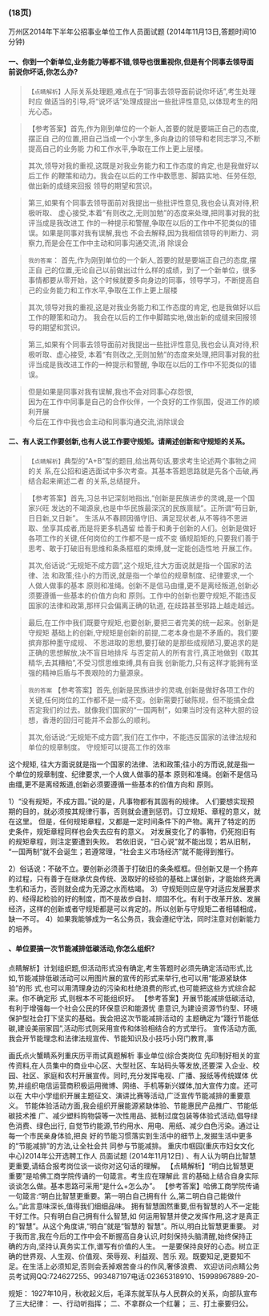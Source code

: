 ### (18页)

万州区2014年下半年公招事业单位工作人员面试题
(2014年11月13日,答题时间10分钟)
#### 一、你到一个新单位,业务能力等都不错,领导也很重视你,但是有个同事去领导面前说你坏话,你怎么办?
>   `【点睛解析】`人际关系处理题,难点在于“同事去领导面前说你坏话”,考生处理时应
做适当的引导,将“说坏话”处理成提出一些批评性意见,以体现考生的阳光心态。

>   【参考答案】首先,作为刚到单位的一个新人,首要的就是要端正自己的态度,摆正自
己的位置,把自己当成一个小学生,多向身边的领导和老同志学习,不断提高自己的业务能
力和工作水平,争取在工作上更上层楼。

>   其次,领导对我的重视,这既是对我业务能力和工作态度的肯定,也是我做好以后工作
的鞭策和动力。我会在以后的工作中数愿思、脚路实地、任劳任怨,做出新的成缝来回报
领导的期望和赏识。

>   第三,如果有个同事去领导面前对我提出一些批评性意见,我也会认真对待,积极听取、
虚心接受,本着“有则改之,无则加勉”的态度来处理,把同事对我的批评当成是我改进工
作的一种提示和警醒,争取在以后的工作中不犯类似的错误。如果是同事对我有误解,我也
不会去解释,因为我相信领导的判断力、洞察力,而是会在工作中主动和同事沟通交流,消
除误会

>   `我的答案`：
>   首先,作为刚到单位的一个新人,首要的就是要端正自己的态度,摆正自
  己的位置,无论自己以前做出过什么样的成绩，到了一个新单位，很多事情都要从零开始，这个时候就要多向身边的同事，领导学习，不断提高自己的业务能力和工作水平,争取在工作上更上层楼  

>   其次,领导对我的重视,这是对我业务能力和工作态度的肯定,
也是我做好以后工作的鞭策和动力。
我会在以后的工作中脚踏实地,做出新的成缝来回报领导的期望和赏识。

>   第三,如果有个同事去领导面前对我提出一些批评性意见,我也会认真对待,积极听取、虚心接受,
本着“有则改之,无则加勉”的态度来处理,把同事对我的批评当成是我改进工作的一种提示和警醒,
争取在以后的工作中不犯类似的错误。

>   但是如果是同事对我有误解,我也不会对同事心存怨恨,  
因为在工作中同事是自己的合作伙伴，一个良好的工作氛围，促进工作的顺利开展   
今后在工作中我也会主动和同事沟通交流,消除误会   


#### 二、有人说工作要创新,也有人说工作要守规矩。请阐述创新和守规矩的关系。
>   `【点睛解析】`典型的“A+B”型的题目,给出两句话,要求考生论述两个事物之间的关
系,在公招和遴选面试中多次考查。其基本答题思路就是先各个击破,再结合起来阐述二者
的关系,总结提升。


>   【参考答案】首先,习总书记深刻地指出,“创新是民族进步的灵魂,是一个国家兴旺
发达的不竭源泉,也是中华民族最深沉的民族禀赋”。正所谓“苟日新,日日新,又日新”。
生活从不春顾因循守旧、满足现状者,从不等待不思进取、坐享其成者,而是将更多机遇留
给善于和勇于创新的人们。创新是做好各项工作的关键,任何岗位的工作都不是一成不变
循规蹈矩的,只要我们善于思考、敢于打破旧有思维和条条框框的束缚,就一定能创造性地
开展工作。

>   其次,俗话说:“无规矩不成方圆”,这个规矩,往大方面说就是指一个国家的法律、法
和政策;往小的方而说,就是指一个单位的规章制度、纪律要求,一个人做人做事的基本
原则和准绳。创新不是信马由缰,更不是离经叛道,创新必须要遵循一些基本的价值方向和
原则。工作中的创新也要守规矩,不能违反国家的法律和政第,那样只会偏离正确的轨道,
在歧路甚至邪路上越走越远。

>   最后,在工作中我们既要守规矩,也要创新,要把三者完美的统一起来。创新是守规矩
基础上的创新,守规矩是创新的前提,二老本身也是不矛盾的。我们要摈弃那种墨守成规、
不思进取的思想,要打破的是那些成规陋习,要追求的是正确的思想解放,决不盲目地排斥
与否定前人的所有言行,真正地做到《取其精华,去其糟粕”,不受习惯思维束缚,具有自我
创新能力,只有这样才能拥有坚强的精神后盾与不畏艰险的力量源泉。

>   `我的答案`
>   【参考答案】首先,创新是民族进步的灵魂,创新是做好各项工作的关键,任何岗位的工作都不是一成不变。创新需要打破陈规，但不能搞全盘否定我们的过去。就像我们国家的“一国两制”，如果当时没有这种大胆的设想，香港的回归可能并不会那么的顺利。

>   其次,俗话说:“无规矩不成方圆”,我们在工作中，不能违反国家的法律法规和单位的规章制度。
守规矩可以提高工作的效率

这个规矩,
往大方面说就是指一个国家的法律、法和政策;往小的方而说,就是指一个单位的规章制度、纪律要求,一个人做人做事的基本
    原则和准绳。创新不是信马由缰,更不是离经叛道,创新必须要遵循一些基本的价值方向和
    原则。    
                                                                          



1）“没有规矩，不成方圆。”说的是，凡事物都有其固有的规律。
人们要想实现预期的目的，就必须按其规律行事，否则就会遭到惩罚。订立规矩、章程的意义，就在这里。
但是，任何规矩章程，又都是一定时间条件下的产物。离开了特定的历史条件，规矩章程同样也会失去应有的意义。
对发展变化了的事物，仍死抱旧有的规矩章程，则注定要遭到失败。
若依旧说，“日心说”就不能出现；若从旧制，
“一国两制”就不会诞生；若遵常理，“社会主义市场经济”就不能得到推行。

2）俗话说：不破不立。要创新必须善于打破旧的条条框框。但创新又是一个扬弃的过程，只有善于在继承优良传统、汲取好的经验的基础上谋创新，才能始终充满生机和活力，否则就会成为无源之水而枯竭。
3）守规矩则应是守对适应发展要求的、经得起检验的好的制度，而不是故步自封、顽固不化。有利于改革开放、发展经济，这样的创新或者守规矩都是可以肯定的。所以创新与守规矩二者相辅相成，缺一不可。
4）如果我能够成为一名公务员，我会遵纪守法，同时注意对创新能力的培养。





#### 、单位要搞一次节能减排低碳活动,你怎么组织?
点睛解析】计划组织题,但活动形式没有确定,考生答题时必须先确定活动形式,比
如,节能减排低碳活动可以用图片展的宣传的形式来举行,也可以用“能源紧缺体验”的形
式,也可以用清理身边的污染和杜绝浪费的形式,也可能把这些方式综合起来。你不确定形
式,则根本不可能组织好。
【参考答案】开展节能减排低碳活动,有利于增强每一个社会公民的环保意识和能源忧
患意识,为建设资源节约型、环境保护型社会打下坚实的基础。我会把这次节能减排活动的
主题确定为“踐行节能低碳,建设美丽家园”,活动形式则采用宣传和体验相结合的方式举行。
宣传活动方面,我会开节能理念和法律法规宣传、节能知识及小技巧小窍门教育,事




画氏点火蟹睛系列重庆历平雨试真题解析
事业单位(综合类岗位
先印制好相关的宣传资料,在人员集中的商业中心区、大型社区、车站码头等发放,还要深
入企业、校园、社区、家庭和农村开展宣传。同时,充分发挥电视、广播、报纸等传统媒体
优势,并组织电信运营商积极运用微博、网络、手机等新兴媒体,加大宣传力度。还可以在
大中小学组织开展主题征文、演讲比赛等活动,广泛宣传节能减排的重要意义。
节能体验活动方面,我会组织开展能源紧缺体验、节能惠民产品推广、节能低碳技术推
广、减少塑料购物袋等一次性用品、抵制过度包装等体验式活动,倡导绿色消费、绿色出行,
自觉节约能源,节约用水、用电、用纸、减少白色污染。通过让每一个市民亲身体验,把良
好的节能习惯落实到生活中的细节上,发掘生活中更多的“节能减排”的方法,让全社会共
同参与节能减排。
重庆巾帼园(重庆市妇女文化中心)2014年公开选聘工作人
员面试题
(2014年11月12日)
、有人认为明白比智慧更重要,请结合报考岗位谈一谈你对这句话的理解。
【点睛解析】“明白比智慧更重要”是哈佛工商学院传诵的一句箴言。考生应在理解此
言的基础上结合自身实际谈谈怎么做。基本思路可采用“是什么+怎么办”。
【参考答案】哈佛工商学院传诵一句箴言:“明白比智慧更重要。第一明白自己拥有什
么,第二明白自己能做什么。”此言意味深长,值得我们细细品味。
拥有智慧圄然重要,但有智慧的人不一定能干好工作。只有明白自己拥有什么智慧,如
何运用智慧并使之发挥作用,这才是真正的“智慧”。从这个角度讲,“明白”就是“智慧的
智慧”。所以,明白比智慧更重要。
对于我而言,我在今后的工作中会不断握高自身认识,时刻保持头脑清醒,始终保持正
确的方向,坚持认真务实工作,谱写有价值的人生。
一是要保持良好的心态。树立正确的世界观、人生观、价值观、荣辱观、利益观、苦乐
观。既要知足,更要知不足。在生活上必须知足,否则会丢掉艰苦奋斗的作风,奢侈浪费、
欢迎访问点睛公务员考试网QQ:724627255、993487197电话:02365318910、15998967889-20-


规矩：
1927年10月，秋收起义后，毛泽东就军队与人民群众的关系，向部队宣布了三大纪律：
一、行动听指挥；
二、不拿群众一个红薯；
三、打土豪要归公。

















